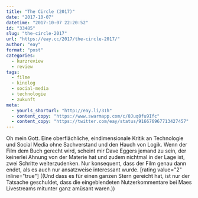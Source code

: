```yaml
---
title: "The Circle (2017)"
date: "2017-10-07"
datetime: "2017-10-07 22:20:52"
id: "33485"
slug: "the-circle-2017"
url: "https://eay.cc/2017/the-circle-2017/"
author: "eay"
format: "post"
categories:
  - kurzreview
  - review
tags:
  - filme
  - kinolog
  - social-media
  - technologie
  - zukunft
meta:
  - yourls_shorturl: "http://eay.li/31h"
  - content_copy: "https://www.swarmapp.com/c/0Juq0fu9Ifc"
  - content_copy: "https://twitter.com/eay/status/916676967713427457"
---
```


Oh mein Gott. Eine oberflächliche, eindimensionale Kritik an Technologie und Social Media ohne Sachverstand und den Hauch von Logik. Wenn der Film dem Buch gerecht wird, scheint mir Dave Eggers jemand zu sein, der keinerlei Ahnung von der Materie hat und zudem nichtmal in der Lage ist, zwei Schritte weiterzudenken. Nur konsequent, dass der Film genau dann endet, als es auch nur ansatzweise interessant wurde. \[rating value="2" inline="true"\] ((Und dass es für einen ganzen Stern gereicht hat, ist nur der Tatsache geschuldet, dass die eingeblendeten Nutzerkommentare bei Maes Livestreams mitunter ganz amüsant waren.))
